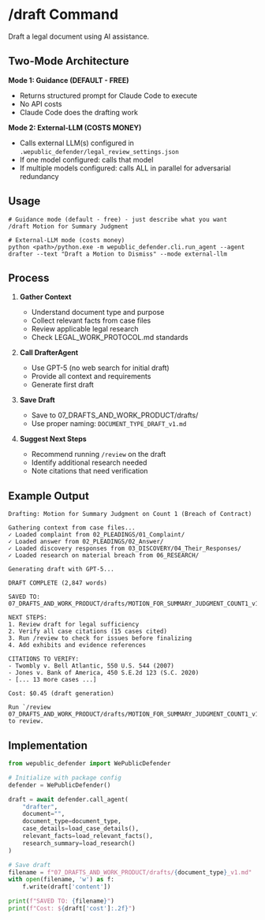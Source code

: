 # /draft Command

Draft a legal document using AI assistance.

## Two-Mode Architecture

**Mode 1: Guidance (DEFAULT - FREE)**
- Returns structured prompt for Claude Code to execute
- No API costs
- Claude Code does the drafting work

**Mode 2: External-LLM (COSTS MONEY)**
- Calls external LLM(s) configured in `.wepublic_defender/legal_review_settings.json`
- If one model configured: calls that model
- If multiple models configured: calls ALL in parallel for adversarial redundancy

## Usage
```
# Guidance mode (default - free) - just describe what you want
/draft Motion for Summary Judgment

# External-LLM mode (costs money)
python <path>/python.exe -m wepublic_defender.cli.run_agent --agent drafter --text "Draft a Motion to Dismiss" --mode external-llm
```

## Process

1. **Gather Context**
   - Understand document type and purpose
   - Collect relevant facts from case files
   - Review applicable legal research
   - Check LEGAL_WORK_PROTOCOL.md standards

2. **Call DrafterAgent**
   - Use GPT-5 (no web search for initial draft)
   - Provide all context and requirements
   - Generate first draft

3. **Save Draft**
   - Save to 07_DRAFTS_AND_WORK_PRODUCT/drafts/
   - Use proper naming: `DOCUMENT_TYPE_DRAFT_v1.md`

4. **Suggest Next Steps**
   - Recommend running `/review` on the draft
   - Identify additional research needed
   - Note citations that need verification

## Example Output

```
Drafting: Motion for Summary Judgment on Count 1 (Breach of Contract)

Gathering context from case files...
✓ Loaded complaint from 02_PLEADINGS/01_Complaint/
✓ Loaded answer from 02_PLEADINGS/02_Answer/
✓ Loaded discovery responses from 03_DISCOVERY/04_Their_Responses/
✓ Loaded research on material breach from 06_RESEARCH/

Generating draft with GPT-5...

DRAFT COMPLETE (2,847 words)

SAVED TO: 07_DRAFTS_AND_WORK_PRODUCT/drafts/MOTION_FOR_SUMMARY_JUDGMENT_COUNT1_v1.md

NEXT STEPS:
1. Review draft for legal sufficiency
2. Verify all case citations (15 cases cited)
3. Run /review to check for issues before finalizing
4. Add exhibits and evidence references

CITATIONS TO VERIFY:
- Twombly v. Bell Atlantic, 550 U.S. 544 (2007)
- Jones v. Bank of America, 450 S.E.2d 123 (S.C. 2020)
- [... 13 more cases ...]

Cost: $0.45 (draft generation)

Run `/review 07_DRAFTS_AND_WORK_PRODUCT/drafts/MOTION_FOR_SUMMARY_JUDGMENT_COUNT1_v1.md` to review.
```

## Implementation

```python
from wepublic_defender import WePublicDefender

# Initialize with package config
defender = WePublicDefender()

draft = await defender.call_agent(
    "drafter",
    document="",
    document_type=document_type,
    case_details=load_case_details(),
    relevant_facts=load_relevant_facts(),
    research_summary=load_research()
)

# Save draft
filename = f"07_DRAFTS_AND_WORK_PRODUCT/drafts/{document_type}_v1.md"
with open(filename, 'w') as f:
    f.write(draft['content'])

print(f"SAVED TO: {filename}")
print(f"Cost: ${draft['cost']:.2f}")
```
